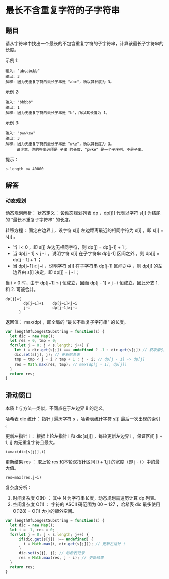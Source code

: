 # 最长不含重复字符的子字符串

## 题目
请从字符串中找出一个最长的不包含重复字符的子字符串，计算该最长子字符串的长度。

示例 1:
```
输入: "abcabcbb"
输出: 3 
解释: 因为无重复字符的最长子串是 "abc"，所以其长度为 3。
```
示例 2:
```
输入: "bbbbb"
输出: 1
解释: 因为无重复字符的最长子串是 "b"，所以其长度为 1。
```
示例 3:
```
输入: "pwwkew"
输出: 3
解释: 因为无重复字符的最长子串是 "wke"，所以其长度为 3。
     请注意，你的答案必须是 子串 的长度，"pwke" 是一个子序列，不是子串。
```

提示：
```
s.length <= 40000
```

## 解答

### 动态规划
动态规划解析：
状态定义： 设动态规划列表 dp ，dp[j]] 代表以字符 s[j] 为结尾的 “最长不重复子字符串” 的长度。

转移方程： 固定右边界 j ，设字符 s[j] 左边距离最近的相同字符为 s[i] ，即 s[i] = s[j] 。

* 当 i < 0 ，即 s[j] 左边无相同字符，则 dp[j] = dp[j-1] + 1；
* 当 dp[j - 1] < j - i ，说明字符 s[i] 在子字符串 dp[j-1] 区间之外 ，则 dp[j] = dp[j - 1] + 1 ；
* 当 dp[j−1] ≥ j−i ，说明字符 s[i] 在子字符串 dp[j-1] 区间之中 ，则 dp[j] 的左边界由 s[i] 决定，即 dp[j] = j - i；

当 i < 0 时，由于 dp[j−1] ≤ j 恒成立，因而 dp[j - 1] < j - i 恒成立，因此分支 1. 和 2. 可被合并。
```
dp[j]={ 
        dp[j−1]+1    dp[j−1]<j−i
        j−i          dp[j−1]≥j−i
​      }
```

返回值： max(dp) ，即全局的 “最长不重复子字符串” 的长度。
```js
var lengthOfLongestSubstring = function(s) {
  let dic = new Map();
  let res = 0, tmp = 0;
  for(let j = 0; j < s.length; j++) {
    let i = dic.get(s[j]) === undefined ? -1 : dic.get(s[j]) // 获取索引 i
    dic.set(s[j], j); // 更新哈希表
    tmp = tmp < j - i ? tmp + 1 : j - i; // dp[j - 1] -> dp[j]
    res = Math.max(res, tmp); // max(dp[j - 1], dp[j])
  }
  return res;
}
```

## 滑动窗口
本质上与方法一类似，不同点在于左边界 ii 的定义。

哈希表 dic 统计： 指针 j 遍历字符 s ，哈希表统计字符 s[j] 最后一次出现的索引 。

更新左指针 i ： 根据上轮左指针 i 和 dic[s[j]] ，每轮更新左边界 i ，保证区间 [i + 1, j] 内无重复字符且最大。
```
i=max(dic[s[j]],i)
```
更新结果 res ： 取上轮 res 和本轮双指针区间 [i + 1,j] 的宽度（即 j - i ）中的最大值。
```
res=max(res,j−i)
```

复杂度分析：
1. 时间复杂度 O(N) ： 其中 N 为字符串长度，动态规划需遍历计算 dp 列表。
2. 空间复杂度 O(1) ： 字符的 ASCII 码范围为 00 ~ 127 ，哈希表 dic 最多使用 O(128) = O(1) 大小的额外空间。

```js
var lengthOfLongestSubstring = function(s) {
  let dic = new Map();
  let i = -1, res = 0;
  for(let j = 0; j < s.length; j++) {
      if(dic.get(s[j]) !== undefined) {
        i = Math.max(i, dic.get(s[j])); // 更新左指针 i
      }
      dic.set(s[j], j); // 哈希表记录
      res = Math.max(res, j - i); // 更新结果
  }
  return res;
}
```